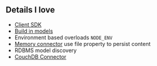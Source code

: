 ##  Details I love

- [Client SDK](https://docs.strongloop.com/display/public/LB/Client+SDKs)
- [Build in models](https://docs.strongloop.com/display/public/LB/Using+built-in+models)
- Environment based overloads ```NODE_ENV```
- [Memory connector](https://docs.strongloop.com/display/public/LB/Memory+connector) use file property to persist content
- RDBMS model discovery
- [CouchDB Connector](https://www.npmjs.com/package/loopback-connector-couch)
